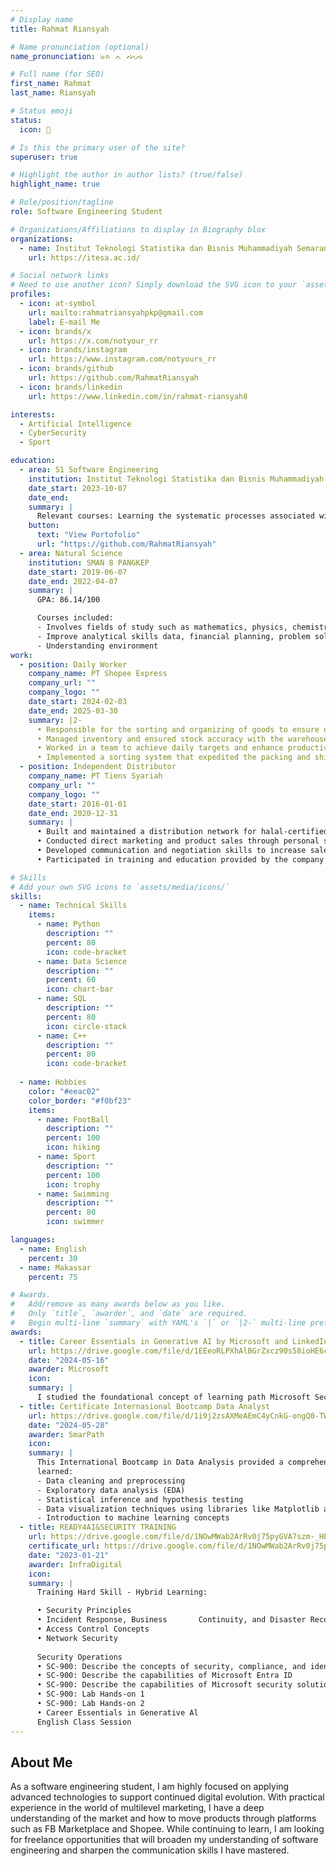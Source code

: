 ```yaml
---
# Display name
title: Rahmat Riansyah

# Name pronunciation (optional)
name_pronunciation: ᨔᨗᨑᨗ ᨊ ᨄᨌᨙ

# Full name (for SEO)
first_name: Rahmat
last_name: Riansyah

# Status emoji
status:
  icon: 🐺

# Is this the primary user of the site?
superuser: true

# Highlight the author in author lists? (true/false)
highlight_name: true

# Role/position/tagline
role: Software Engineering Student

# Organizations/Affiliations to display in Biography blox
organizations:
  - name: Institut Teknologi Statistika dan Bisnis Muhammadiyah Semarang
    url: https://itesa.ac.id/

# Social network links
# Need to use another icon? Simply download the SVG icon to your `assets/media/icons/` folder.
profiles:
  - icon: at-symbol
    url: mailto:rahmatriansyahpkp@gmail.com
    label: E-mail Me
  - icon: brands/x
    url: https://x.com/notyour_rr
  - icon: brands/instagram
    url: https://www.instagram.com/notyours_rr
  - icon: brands/github
    url: https://github.com/RahmatRiansyah
  - icon: brands/linkedin
    url: https://www.linkedin.com/in/rahmat-riansyah8

interests:
  - Artificial Intelligence
  - CyberSecurity
  - Sport

education:
  - area: S1 Software Engineering
    institution: Institut Teknologi Statistika dan Bisnis Muhammadiyah Semarang
    date_start: 2023-10-07
    date_end: 
    summary: |
      Relevant courses: Learning the systematic processes associated with project design, programming languages, development, testing, maintenance, and software management. Able to maintain high GPAs at both of his studies with many involvements in organizations.
    button:
      text: "View Portofolio"
      url: "https://github.com/RahmatRiansyah"
  - area: Natural Science
    institution: SMAN 8 PANGKEP
    date_start: 2019-06-07
    date_end: 2022-04-07
    summary: |
      GPA: 86.14/100

      Courses included:
      - Involves fields of study such as mathematics, physics, chemistry, and biology. 
      - Improve analytical skills data, financial planning, problem solving, scientific research, product development.
      - Understanding environment
work:
  - position: Daily Worker
    company_name: PT Shopee Express
    company_url: ""
    company_logo: ""
    date_start: 2024-02-03
    date_end: 2025-03-30
    summary: |2-
      • Responsible for the sorting and organizing of goods to ensure delivery efficiency. 
      • Managed inventory and ensured stock accuracy with the warehouse management system. 
      • Worked in a team to achieve daily targets and enhance productivity. 
      • Implemented a sorting system that expedited the packing and shipping process
  - position: Independent Distributor
    company_name: PT Tiens Syariah
    company_url: ""
    company_logo: ""
    date_start: 2016-01-01
    date_end: 2020-12-31
    summary: |
      • Built and maintained a distribution network for halal-certified health products.  
      • Conducted direct marketing and product sales through personal selling strategies in accordance with Sharia principles. 
      • Developed communication and negotiation skills to increase sales and expand the network. 
      • Participated in training and education provided by the company to enhance product knowledge and marketing skills.

# Skills
# Add your own SVG icons to `assets/media/icons/`
skills:
  - name: Technical Skills
    items:
      - name: Python
        description: ""
        percent: 80
        icon: code-bracket
      - name: Data Science
        description: ""
        percent: 60
        icon: chart-bar
      - name: SQL
        description: ""
        percent: 80
        icon: circle-stack
      - name: C++
        description: ""
        percent: 80
        icon: code-bracket
      
  - name: Hobbies
    color: "#eeac02"
    color_border: "#f0bf23"
    items:
      - name: FootBall
        description: ""
        percent: 100
        icon: hiking
      - name: Sport
        description: ""
        percent: 100
        icon: trophy
      - name: Swimming
        description: ""
        percent: 80
        icon: swimmer

languages:
  - name: English
    percent: 30
  - name: Makassar
    percent: 75

# Awards.
#   Add/remove as many awards below as you like.
#   Only `title`, `awarder`, and `date` are required.
#   Begin multi-line `summary` with YAML's `|` or `|2-` multi-line prefix and indent 2 spaces below.
awards:
  - title: Career Essentials in Generative AI by Microsoft and LinkedIn
    url: https://drive.google.com/file/d/1EEeoRLPXhAlBGrZxcz90s58ioHE6c1y0/view?usp=sharing
    date: "2024-05-16"
    awarder: Microsoft
    icon: 
    summary: |
      I studied the foundational concept of learning path Microsoft Security, Compliance, and Identity Fundamentals: Describe the concepts of security, compliance, and identity
  - title: Certificate Internasional Bootcamp Data Analyst
    url: https://drive.google.com/file/d/1i9j2zsAXMeAEmC4yCnkG-ongQ0-TW580/view?usp=sharing
    date: "2024-05-28"
    awarder: SmarPath
    icon: 
    summary: |
      This International Bootcamp in Data Analysis provided a comprehensive overview of data analysis techniques and tools. Throughout the course, I gained hands-on experience in data manipulation, statistical analysis, and data visualization using popular programming languages such as Python and R. 
      learned:
      - Data cleaning and preprocessing
      - Exploratory data analysis (EDA)
      - Statistical inference and hypothesis testing
      - Data visualization techniques using libraries like Matplotlib and Seaborn
      - Introduction to machine learning concepts
  - title: READY4AI&SECURITY TRAINING
    url: https://drive.google.com/file/d/1NOwMWab2ArRv0j75pyGVA7szm-_HP9ab/view?usp=drive_link
    certificate_url: https://drive.google.com/file/d/1NOwMWab2ArRv0j75pyGVA7szm-_HP9ab/view?usp=drive_link
    date: "2023-01-21"
    awarder: InfraDigital
    icon: 
    summary: |
      Training Hard Skill - Hybrid Learning:

      • Security Principles
      • Incident Response, Business       Continuity, and Disaster Recovery Concepts
      • Access Control Concepts
      • Network Security 
      
      Security Operations
      • SC-900: Describe the concepts of security, compliance, and identity
      • SC-900: Describe the capabilities of Microsoft Entra ID   
      • SC-900: Describe the capabilities of Microsoft security solutions SC-900: Describe the capabilities of Microsoft compliance solutions
      • SC-900: Lab Hands-on 1
      • SC-900: Lab Hands-on 2
      • Career Essentials in Generative Al
      English Class Session
---
```


## About Me

As a software engineering student, I am highly focused on applying advanced technologies to support continued digital evolution. With practical experience in the world of multilevel marketing, I have a deep understanding of the market and how to move products through platforms such as FB Marketplace and Shopee. While continuing to learn, I am looking for freelance opportunities that will broaden my understanding of software engineering and sharpen the communication skills I have mastered.
